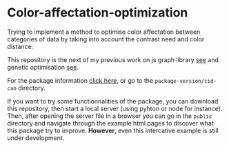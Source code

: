 # Color-affectation-optimization
Trying to implement a method to optimise color affectation between categories of data by taking into account the contrast need and color distance.  

This repository is the next of my previous work on js graph library [see](https://github.com/Path3m/test-js-steamgraph) and genetic optimisation [see](https://github.com/Path3m/test-optigen).  
  
For the package information [click here](https://github.com/Path3m/color-affectation-optimization/tree/main/package-version/cid-cao), or go to the `package-version/cid-cao` directory.  

If you want to try some functionnalities of the package, you can download this repository, then start a local server (using pyhton or node for instance). Then, after opening the server file in a browser you can go in the `public` directory and navigate through the example html pages to discover what this package try to improve. **However**, even this intercative example is still under development.
